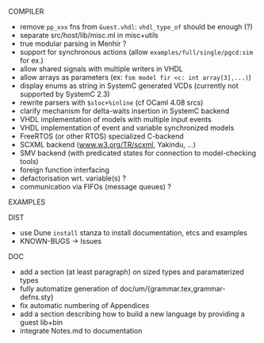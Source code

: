 COMPILER

- remove `pp_xxx` fns from `Guest.vhdl`: `vhdl_type_of` should be enough (?)
- separate src/host/lib/misc.ml in misc+utils
- true modular parsing in Menhir ?
- support for synchronous actions (allow `examples/full/single/pgcd:sim` for ex.)
- allow shared signals with multiple writers in VHDL
- allow arrays as parameters (ex: `fsm model fir <c: int array[3],...)`)
- display enums as string in SystemC generated VCDs (currently not supported by SystemC 2.3) 
- rewrite parsers with `$sloc+%inline` (cf OCaml 4.08 srcs)
- clarify mechanism for delta-waits insertion in SystemC backend
- VHDL implementation of models with multiple input events
- VHDL implementation of event and variable synchronized models
- FreeRTOS (or other RTOS) specialized C-backend
- SCXML backend (www.w3.org/TR/scxml, Yakindu, ...)
- SMV backend (with predicated states for connection to model-checking tools)
- foreign function interfacing
- defactorisation wrt. variable(s) ?
- communication via FIFOs (message queues) ?

EXAMPLES

DIST
- use Dune `install` stanza to install documentation, etcs and examples
- KNOWN-BUGS -> Issues

DOC
- add a section (at least paragraph) on sized types and paramaterized types
- fully automatize generation of doc/um/{grammar.tex,grammar-defns.sty}
- fix automatic numbering of Appendices
- add a section describing how to build a new language by providing a guest lib+bin
- integrate Notes.md to documentation
